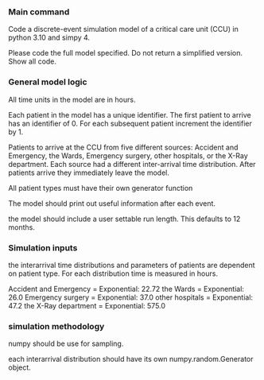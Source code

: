 ### Main command

Code a discrete-event simulation model of a critical care unit (CCU) in python 3.10 and simpy 4. 

Please code the full model specified. Do not return a simplified version. Show all code.

### General model logic

All time units in the model are in hours.

Each patient in the model has a unique identifier.  The first patient to arrive has an identifier of 0. For each subsequent patient increment the identifier by 1.

Patients to arrive at the CCU from five different sources: Accident and Emergency, the Wards, Emergency surgery, other hospitals, or the X-Ray department. Each source had a different inter-arrival time distribution.    After patients arrive they immediately leave the model.

All patient types must have their own generator function

The model should print out useful information after each event.

the model should include a user settable run length. This defaults to 12 months.


### Simulation inputs

the interarrival time distributions and parameters of patients are dependent on patient type. For each distribution time is measured in hours.

Accident and Emergency = Exponential: 22.72
the Wards = Exponential: 26.0
Emergency surgery = Exponential: 37.0
other hospitals = Exponential: 47.2
the X-Ray department = Exponential: 575.0 


### simulation methodology

numpy should be use for sampling.

each interarrival distribution should have its own numpy.random.Generator object.